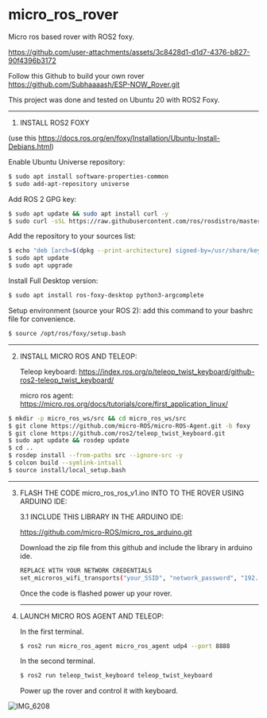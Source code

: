 # micro_ros_rover
Micro ros based rover with ROS2 foxy.



https://github.com/user-attachments/assets/3c8428d1-d1d7-4376-b827-90f4396b3172


Follow this Github to build your own rover https://github.com/Subhaaaash/ESP-NOW_Rover.git

This project was done and tested on Ubuntu 20 with ROS2 Foxy.

---

1. INSTALL ROS2 FOXY
   
  (use this https://docs.ros.org/en/foxy/Installation/Ubuntu-Install-Debians.html)

  Enable Ubuntu Universe repository:
   ```bash
$ sudo apt install software-properties-common
$ sudo add-apt-repository universe 
```
  Add ROS 2 GPG key:
``` bash
$ sudo apt update && sudo apt install curl -y
$ sudo curl -sSL https://raw.githubusercontent.com/ros/rosdistro/master/ros.key -o /usr/share/keyrings/ros-archive-keyring.gpg
```
  Add the repository to your sources list:

  ```bash
$ echo "deb [arch=$(dpkg --print-architecture) signed-by=/usr/share/keyrings/ros-archive-keyring.gpg] http://packages.ros.org/ros2/ubuntu $(. /etc/os-release && echo $UBUNTU_CODENAME) main" | sudo tee /etc/apt/sources.list.d/ros2.list > /dev/null
$ sudo apt update
$ sudo apt upgrade
```
  Install Full Desktop version:
  
  ```bash
$ sudo apt install ros-foxy-desktop python3-argcomplete

```

  Setup environment (source your ROS 2):
  add this command to your bashrc file for convenience.

  ```bash
$ source /opt/ros/foxy/setup.bash

```
----

2. INSTALL MICRO ROS AND TELEOP:

   Teleop keyboard: https://index.ros.org/p/teleop_twist_keyboard/github-ros2-teleop_twist_keyboard/
   
   micro ros agent: https://micro.ros.org/docs/tutorials/core/first_application_linux/

```bash
$ mkdir -p micro_ros_ws/src && cd micro_ros_ws/src
$ git clone https://github.com/micro-ROS/micro-ROS-Agent.git -b foxy
$ git clone https://github.com/ros2/teleop_twist_keyboard.git
$ sudo apt update && rosdep update
$ cd ..
$ rosdep install --from-paths src --ignore-src -y
$ colcon build --symlink-intsall
$ source install/local_setup.bash
```

----
3. FLASH THE CODE micro_ros_ros_v1.ino INTO TO THE ROVER USING ARDUINO IDE:
   
   3.1 INCLUDE THIS LIBRARY IN THE ARDUINO IDE:
   
   https://github.com/micro-ROS/micro_ros_arduino.git

   Download the zip file from this github and include the library in arduino ide.
      
   ```bash
   REPLACE WITH YOUR NETWORK CREDENTIALS
   set_microros_wifi_transports("your_SSID", "network_password", "192.168.0.110(your host ros2 device ip)", 8888); //fill in your network credentials\
   ```
   Once the code is flashed power up your rover.

   ----

5. LAUNCH MICRO ROS AGENT AND TELEOP:

   In the first terminal.

   ```bash
   $ ros2 run micro_ros_agent micro_ros_agent udp4 --port 8888
   ```

   In the second terminal.

   ```bash
   $ ros2 run teleop_twist_keyboard teleop_twist_keyboard
   ```

   Power up the rover and control it with keyboard.

   
![IMG_6208](https://github.com/user-attachments/assets/8451d827-28dd-4241-abd6-228c36012e90)


